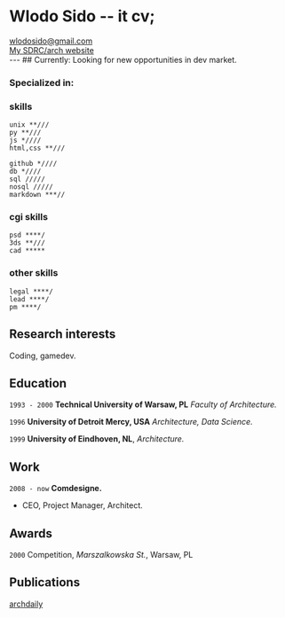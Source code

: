 # Wlodo Sido -- it cv;

<div id="webaddress">
<a href="wlodosido@gmail.com">wlodosido@gmail.com</a><br>
<a href="http://sidorczuk.com">My SDRC/arch website</a>
</div>
---
## Currently:
Looking for new opportunities in dev market.

### Specialized in:

### skills
	unix **///
	py **///
	js *////
	html,css **///

	github *////
	db *////
	sql /////
	nosql /////
	markdown ***//

### cgi skills
	psd ****/
	3ds **///
	cad *****

### other skills
	legal ****/
	lead ****/
	pm ****/

## Research interests
Coding, gamedev.

## Education
`1993 - 2000`
**Technical University of Warsaw, PL** *Faculty of Architecture.*

`1996`
**University of Detroit Mercy, USA** *Architecture, Data Science.*

`1999`
**University of Eindhoven, NL**, *Architecture.*

## Work
`2008 - now`
**Comdesigne.**
- CEO, Project Manager, Architect.

## Awards
`2000`
Competition, *Marszalkowska St.*, Warsaw, PL

## Publications
<!-- A list is also available [online](http://scholar.google.co.uk/citations?user=LTOTl0YAAAAJ) -->
[archdaily](http://sidorczuk.com)

<!-- ### Footer
updated: Nov 2021 -->
